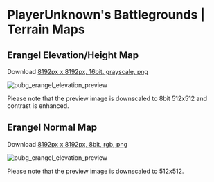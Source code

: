 # PlayerUnknown's Battlegrounds | Terrain Maps

## Erangel Elevation/Height Map

Download [8192px x 8192px, 16bit, grayscale, png](https://github.com/cgcostume/pubg-maps/blob/master/erangel/pubg_erangel_elevation_l16.png)

![pubg_erangel_elevation_preview](https://github.com/cgcostume/pubg-maps/blob/master/erangel/pubg_erangel_elevation_l16_preview.png)

Please note that the preview image is downscaled to 8bit 512x512 and contrast is enhanced.


## Erangel Normal Map

Download [8192px x 8192px, 8bit, rgb, png](https://github.com/cgcostume/pubg-maps/blob/master/erangel/pubg_erangel_normal_r8g8.png)

![pubg_erangel_elevation_preview](https://github.com/cgcostume/pubg-maps/blob/master/erangel/pubg_erangel_normal_r8g8_preview.png)

Please note that the preview image is downscaled to 512x512.
